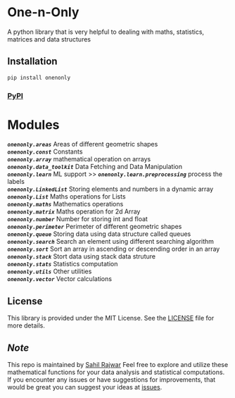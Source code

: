 # One-n-Only  

A python library that is very helpful to dealing with maths, statistics, matrices and data structures

## Installation

```bash
pip install onenonly
```

### [PyPI](https://pypi.org/project/onenonly/)


# Modules

***`onenonly.areas`*** Areas of different geometric shapes  
***`onenonly.const`*** Constants  
***`onenonly.array`*** mathematical operation on arrays  
***`onenonly.data_toolkit`*** Data Fetching and Data Manipulation  
***`onenonly.learn`*** ML support  >> ***`onenonly.learn.preprocessing`*** process the labels  
***`onenonly.LinkedList`*** Storing elements and numbers in a dynamic array  
***`onenonly.List`*** Maths operations for Lists  
***`onenonly.maths`*** Mathematics operations  
***`onenonly.matrix`*** Maths operation for 2d Array  
***`onenonly.number`*** Number for storing int and float  
***`onenonly.perimeter`*** Perimeter of different geometric shapes  
***`onenonly.queue`*** Storing data using data structure called queues  
***`onenonly.search`*** Search an element using different searching algorithm  
***`onenonly.sort`*** Sort an array in ascending or descending order in an array  
***`onenonly.stack`*** Stort data using stack data struture  
***`onenonly.stats`*** Statistics computation  
***`onenonly.utils`*** Other utilities  
***`onenonly.vector`*** Vector calculations  

## License  

This library is provided under the MIT License. See the [LICENSE](https://github.com/Sahil-Rajwar-2004/One-n-Only/blob/master/LICENSE) file for more details.

## ***Note***  

This repo is maintained by [Sahil Rajwar](https://x.com/justSahilRajwar)
Feel free to explore and utilize these mathematical functions for your data analysis and statistical computations. If you encounter any issues or have suggestions for improvements, that would be great you can suggest your ideas at [issues](https://github.com/Sahil-Rajwar-2004/One-n-Only/issues/).
